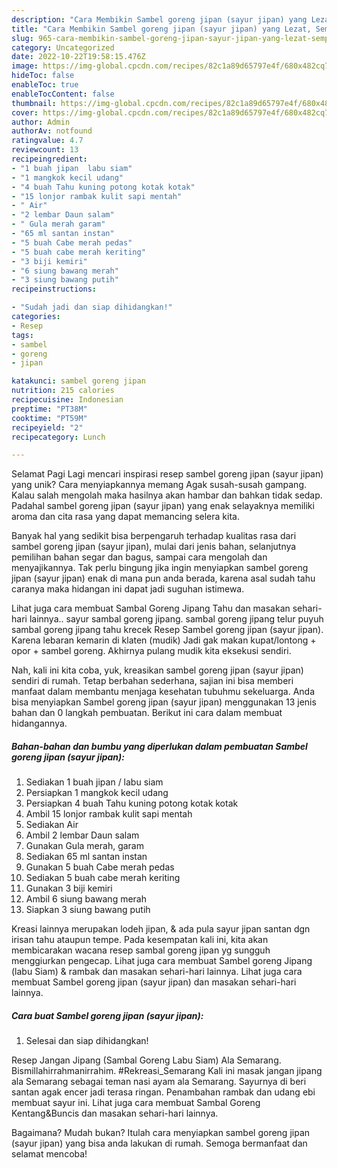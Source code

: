 ```yaml
---
description: "Cara Membikin Sambel goreng jipan (sayur jipan) yang Lezat, Sempurna"
title: "Cara Membikin Sambel goreng jipan (sayur jipan) yang Lezat, Sempurna"
slug: 965-cara-membikin-sambel-goreng-jipan-sayur-jipan-yang-lezat-sempurna
category: Uncategorized
date: 2022-10-22T19:58:15.476Z
image: https://img-global.cpcdn.com/recipes/82c1a89d65797e4f/680x482cq70/sambel-goreng-jipan-sayur-jipan-foto-resep-utama.jpg
hideToc: false
enableToc: true
enableTocContent: false
thumbnail: https://img-global.cpcdn.com/recipes/82c1a89d65797e4f/680x482cq70/sambel-goreng-jipan-sayur-jipan-foto-resep-utama.jpg
cover: https://img-global.cpcdn.com/recipes/82c1a89d65797e4f/680x482cq70/sambel-goreng-jipan-sayur-jipan-foto-resep-utama.jpg
author: Admin
authorAv: notfound
ratingvalue: 4.7
reviewcount: 13
recipeingredient:
- "1 buah jipan  labu siam"
- "1 mangkok kecil udang"
- "4 buah Tahu kuning potong kotak kotak"
- "15 lonjor rambak kulit sapi mentah"
- " Air"
- "2 lembar Daun salam"
- " Gula merah garam"
- "65 ml santan instan"
- "5 buah Cabe merah pedas"
- "5 buah cabe merah keriting"
- "3 biji kemiri"
- "6 siung bawang merah"
- "3 siung bawang putih"
recipeinstructions:

- "Sudah jadi dan siap dihidangkan!"
categories:
- Resep
tags:
- sambel
- goreng
- jipan

katakunci: sambel goreng jipan 
nutrition: 215 calories
recipecuisine: Indonesian
preptime: "PT38M"
cooktime: "PT59M"
recipeyield: "2"
recipecategory: Lunch

---
```



Selamat Pagi Lagi mencari inspirasi resep sambel goreng jipan (sayur jipan) yang unik? Cara menyiapkannya memang Agak susah-susah gampang. Kalau salah mengolah maka hasilnya akan hambar dan bahkan tidak sedap. Padahal sambel goreng jipan (sayur jipan) yang enak selayaknya memiliki aroma dan cita rasa yang dapat memancing selera kita.


Banyak hal yang sedikit bisa berpengaruh terhadap kualitas rasa dari sambel goreng jipan (sayur jipan), mulai dari jenis bahan, selanjutnya pemilihan bahan segar dan bagus, sampai cara mengolah dan menyajikannya. Tak perlu bingung jika ingin menyiapkan sambel goreng jipan (sayur jipan) enak di mana pun anda berada, karena asal sudah tahu caranya maka hidangan ini dapat jadi suguhan istimewa.

Lihat juga cara membuat Sambal Goreng Jipang Tahu dan masakan sehari-hari lainnya.. sayur sambal goreng jipang. sambal goreng jipang telur puyuh sambal goreng jipang tahu krecek Resep Sambel goreng jipan (sayur jipan). Karena lebaran kemarin di klaten (mudik) Jadi gak makan kupat/lontong + opor + sambel goreng. Akhirnya pulang mudik kita eksekusi sendiri.


Nah, kali ini kita coba, yuk, kreasikan sambel goreng jipan (sayur jipan) sendiri di rumah. Tetap berbahan sederhana, sajian ini bisa memberi manfaat dalam membantu menjaga kesehatan tubuhmu sekeluarga. Anda bisa menyiapkan Sambel goreng jipan (sayur jipan) menggunakan 13 jenis bahan dan 0 langkah pembuatan. Berikut ini cara dalam membuat hidangannya.

<!--inarticleads1-->

##### Bahan-bahan dan bumbu yang diperlukan dalam pembuatan Sambel goreng jipan (sayur jipan):

1. Sediakan 1 buah jipan / labu siam
1. Persiapkan 1 mangkok kecil udang
1. Persiapkan 4 buah Tahu kuning potong kotak kotak
1. Ambil 15 lonjor rambak kulit sapi mentah
1. Sediakan  Air
1. Ambil 2 lembar Daun salam
1. Gunakan  Gula merah, garam
1. Sediakan 65 ml santan instan
1. Gunakan 5 buah Cabe merah pedas
1. Sediakan 5 buah cabe merah keriting
1. Gunakan 3 biji kemiri
1. Ambil 6 siung bawang merah
1. Siapkan 3 siung bawang putih


Kreasi lainnya merupakan lodeh jipan, &amp; ada pula sayur jipan santan dgn irisan tahu ataupun tempe. Pada kesempatan kali ini, kita akan membicarakan wacana resep sambal goreng jipan yg sungguh menggiurkan pengecap. Lihat juga cara membuat Sambel goreng Jipang (labu Siam) &amp; rambak dan masakan sehari-hari lainnya. Lihat juga cara membuat Sambel goreng jipan (sayur jipan) dan masakan sehari-hari lainnya. 

<!--inarticleads2-->

##### Cara buat Sambel goreng jipan (sayur jipan):


1. Selesai dan siap dihidangkan!

Resep Jangan Jipang (Sambal Goreng Labu Siam) Ala Semarang. Bismillahirrahmanirrahim. #Rekreasi_Semarang Kali ini masak jangan jipang ala Semarang sebagai teman nasi ayam ala Semarang. Sayurnya di beri santan agak encer jadi terasa ringan. Penambahan rambak dan udang ebi membuat sayur ini. Lihat juga cara membuat Sambal Goreng Kentang&amp;Buncis dan masakan sehari-hari lainnya. 

Bagaimana? Mudah bukan? Itulah cara menyiapkan sambel goreng jipan (sayur jipan) yang bisa anda lakukan di rumah. Semoga bermanfaat dan selamat mencoba!
